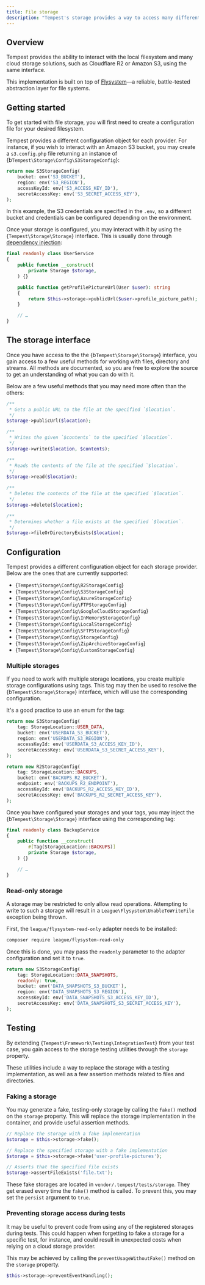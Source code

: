 ```yaml
---
title: File storage
description: "Tempest's storage provides a way to access many different types of filesystems, such as the local filesystem, Amazon S3, Cloudflare R2 or even an FTP server."
---
```


## Overview

Tempest provides the ability to interact with the local filesystem and many cloud storage solutions, such as Cloudflare R2 or Amazon S3, using the same interface.

This implementation is built on top of [Flysystem](https://github.com/thephpleague/flysystem)—a reliable, battle-tested abstraction layer for file systems.

## Getting started

To get started with file storage, you will first need to create a configuration file for your desired filesystem.

Tempest provides a different configuration object for each provider. For instance, if you wish to interact with an Amazon S3 bucket, you may create a `s3.config.php` file returning an instance of {b`Tempest\Storage\Config\S3StorageConfig`}:

```php src/s3.config.php
return new S3StorageConfig(
    bucket: env('S3_BUCKET'),
    region: env('S3_REGION'),
    accessKeyId: env('S3_ACCESS_KEY_ID'),
    secretAccessKey: env('S3_SECRET_ACCESS_KEY'),
);
```

In this example, the S3 credentials are specified in the `.env`, so a different bucket and credentials can be configured depending on the environment.

Once your storage is configured, you may interact with it by using the {`Tempest\Storage\Storage`} interface. This is usually done through [dependency injection](../1-essentials/01-container.md#injecting-dependencies):

```php src/UserService.php
final readonly class UserService
{
    public function __construct(
        private Storage $storage,
    ) {}

    public function getProfilePictureUrl(User $user): string
    {
        return $this->storage->publicUrl($user->profile_picture_path);
    }

    // …
}
```

## The storage interface

Once you have access to the the {b`Tempest\Storage\Storage`} interface, you gain access to a few useful methods for working with files, directory and streams. All methods are documented, so you are free to explore the source to get an understanding of what you can do with it.

Below are a few useful methods that you may need more often than the others:

```php
/**
 * Gets a public URL to the file at the specified `$location`.
 */
$storage->publicUrl($location);

/**
 * Writes the given `$contents` to the specified `$location`.
 */
$storage->write($location, $contents);

/**
 * Reads the contents of the file at the specified `$location`.
 */
$storage->read($location);

/**
 * Deletes the contents of the file at the specified `$location`.
 */
$storage->delete($location);

/**
 * Determines whether a file exists at the specified `$location`.
 */
$storage->fileOrDirectoryExists($location);
```

## Configuration

Tempest provides a different configuration object for each storage provider. Below are the ones that are currently supported:

- {`Tempest\Storage\Config\R2StorageConfig`}
- {`Tempest\Storage\Config\S3StorageConfig`}
- {`Tempest\Storage\Config\AzureStorageConfig`}
- {`Tempest\Storage\Config\FTPStorageConfig`}
- {`Tempest\Storage\Config\GoogleCloudStorageConfig`}
- {`Tempest\Storage\Config\InMemoryStorageConfig`}
- {`Tempest\Storage\Config\LocalStorageConfig`}
- {`Tempest\Storage\Config\SFTPStorageConfig`}
- {`Tempest\Storage\Config\StorageConfig`}
- {`Tempest\Storage\Config\ZipArchiveStorageConfig`}
- {`Tempest\Storage\Config\CustomStorageConfig`}

### Multiple storages

If you need to work with multiple storage locations, you create multiple storage configurations using tags. This tag may then be used to resolve the {b`Tempest\Storage\Storage`} interface, which will use the corresponding configuration.

It's a good practice to use an enum for the tag:

```php src/userdata.storage.config.php
return new S3StorageConfig(
    tag: StorageLocation::USER_DATA,
    bucket: env('USERDATA_S3_BUCKET'),
    region: env('USERDATA_S3_REGION'),
    accessKeyId: env('USERDATA_S3_ACCESS_KEY_ID'),
    secretAccessKey: env('USERDATA_S3_SECRET_ACCESS_KEY'),
);
```

```php src/backup.storage.config.php
return new R2StorageConfig(
    tag: StorageLocation::BACKUPS,
    bucket: env('BACKUPS_R2_BUCKET'),
    endpoint: env('BACKUPS_R2_ENDPOINT'),
    accessKeyId: env('BACKUPS_R2_ACCESS_KEY_ID'),
    secretAccessKey: env('BACKUPS_R2_SECRET_ACCESS_KEY'),
);
```

Once you have configured your storages and your tags, you may inject the {b`Tempest\Storage\Storage`} interface using the corresponding tag:

```php src/BackupService.php
final readonly class BackupService
{
    public function __construct(
        #[Tag(StorageLocation::BACKUPS)]
        private Storage $storage,
    ) {}

    // …
}
```

### Read-only storage

A storage may be restricted to only allow read operations. Attempting to write to such a storage will result in a `League\Flysystem\UnableToWriteFile` exception being thrown.

First, the `league/flysystem-read-only` adapter needs to be installed:

```sh
composer require league/flysystem-read-only
```

Once this is done, you may pass the `readonly` parameter to the adapter configuration and set it to `true`.

```php src/data-snapshots.storage.confg.php
return new S3StorageConfig(
    tag: StorageLocation::DATA_SNAPSHOTS,
    readonly: true,
    bucket: env('DATA_SNAPSHOTS_S3_BUCKET'),
    region: env('DATA_SNAPSHOTS_S3_REGION'),
    accessKeyId: env('DATA_SNAPSHOTS_S3_ACCESS_KEY_ID'),
    secretAccessKey: env('DATA_SNAPSHOTS_S3_SECRET_ACCESS_KEY'),
);
```

## Testing

By extending {`Tempest\Framework\Testing\IntegrationTest`} from your test case, you gain access to the storage testing utilities through the `storage` property.

These utilities include a way to replace the storage with a testing implementation, as well as a few assertion methods related to files and directories.

### Faking a storage

You may generate a fake, testing-only storage by calling the `fake()` method on the `storage` property. This will replace the storage implementation in the container, and provide useful assertion methods.

```php
// Replace the storage with a fake implementation
$storage = $this->storage->fake();

// Replace the specified storage with a fake implementation
$storage = $this->storage->fake('user-profile-pictures');

// Asserts that the specified file exists
$storage->assertFileExists('file.txt');
```

These fake storages are located in `vendor/.tempest/tests/storage`. They get erased every time the `fake()` method is called. To prevent this, you may set the `persist` argument to `true`.

### Preventing storage access during tests

It may be useful to prevent code from using any of the registered storages during tests. This could happen when forgetting to fake a storage for a specific test, for instance, and could result in unexpected costs when relying on a cloud storage provider.

This may be achieved by calling the `preventUsageWithoutFake()` method on the `storage` property.

```php tests/MyServiceTest.php
$this->storage->preventEventHandling();
```
